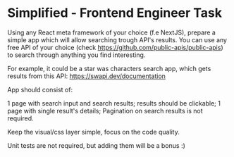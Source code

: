 # Simplified - Frontend Engineer Task

Using any React meta framework of your choice (f.e NextJS), prepare a simple app which will allow searching trough API's results. You can use any free API of your choice (check https://github.com/public-apis/public-apis) to search through anything you find interesting.

For example, it could be a star was characters search app, which gets results from this API: https://swapi.dev/documentation

App should consist of:

1 page with search input and search results; results should be clickable;
1 page with single result's details;
Pagination on search results is not required.

Keep the visual/css layer simple, focus on the code quality.

Unit tests are not required, but adding them will be a bonus :)

